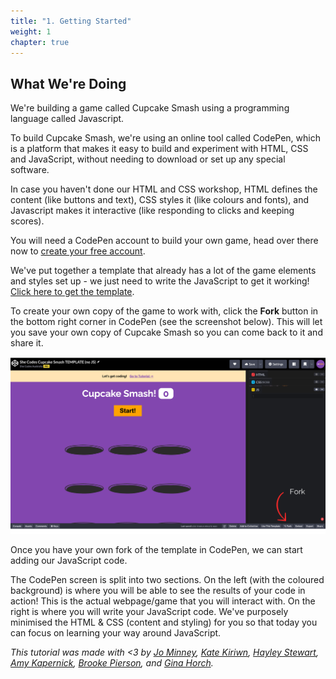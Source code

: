 ```yaml
---
title: "1. Getting Started"
weight: 1
chapter: true
---
```


## What We're Doing

We're building a game called Cupcake Smash using a programming language called Javascript.

To build Cupcake Smash, we're using an online tool called CodePen, which is a platform that makes it easy to build and experiment with HTML, CSS and JavaScript, without needing to download or set up any special software.

In case you haven't done our HTML and CSS workshop, HTML defines the content (like buttons and text), CSS styles it (like colours and fonts), and Javascript makes it interactive (like responding to clicks and keeping scores).

You will need a CodePen account to build your own game, head over there now to [create your free account](https://codepen.io).

We've put together a template that already has a lot of the game elements and styles set up - we just need to write the JavaScript to get it working! [Click here to get the template](https://codepen.io/shecodesaus/pen/OPJvGZy).

To create your own copy of the game to work with, click the **Fork** button in the bottom right corner in CodePen (see the screenshot below). This will let you save your own copy of Cupcake Smash so you can come back to it and share it.

![](images/fork.png)

Once you have your own fork of the template in CodePen, we can start adding our JavaScript code.

The CodePen screen is split into two sections. On the left (with the coloured background) is where you will be able to see the results of your code in action! This is the actual webpage/game that you will interact with. On the right is where you will write your JavaScript code. We've purposely minimised the HTML & CSS (content and styling) for you so that today you can focus on learning your way around JavaScript.

_This tutorial was made with <3 by [Jo Minney](https://github.com/jomarieminney), [Kate Kiriwn](https://github.com/katekirwin), [Hayley Stewart](https://github.com/hayleycodes), [Amy Kapernick](https://github.com/amykapernick), [Brooke Pierson](https://github.com/Beerooke31), and [Gina Horch](https://github.com/GinaHorch)._